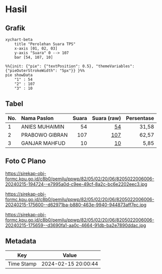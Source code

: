# Hasil

## Grafik

```mermaid
xychart-beta
    title "Perolehan Suara TPS"
    x-axis [01, 02, 03]
    y-axis "Suara" 0 --> 107
    bar [54, 107, 10]
```

```mermaid
%%{init: {"pie": {"textPosition": 0.5}, "themeVariables": {"pieOuterStrokeWidth": "5px"}} }%%
pie showData
    "1" : 54
    "2" : 107
    "3" : 10
```

## Tabel

| No. | Nama Paslon    | Suara | Suara (raw) | Persentase |
|:--- |:-------------- | -----:| -----------:| ----------:|
| 1   | ANIES MUHAIMIN | 54    | [54][p-1]   | 31,58      |
| 2   | PRABOWO GIBRAN | 107   | [107][p-2]  | 62,57      |
| 3   | GANJAR MAHFUD  | 10    | [10][p-3]   | 5,85       |


[p-1]: https://github.com/gigit-pemilu/pemilu-2024-82-maluku-utara/blob/main/pilpres/hitung-suara/sub/82-maluku-utara/sub/05-kepulauan-sula/sub/02-sanana/sub/2006-fogi/sub/006-tps/sub/paslon-1.txt
[p-2]: https://github.com/gigit-pemilu/pemilu-2024-82-maluku-utara/blob/main/pilpres/hitung-suara/sub/82-maluku-utara/sub/05-kepulauan-sula/sub/02-sanana/sub/2006-fogi/sub/006-tps/sub/paslon-2.txt
[p-3]: https://github.com/gigit-pemilu/pemilu-2024-82-maluku-utara/blob/main/pilpres/hitung-suara/sub/82-maluku-utara/sub/05-kepulauan-sula/sub/02-sanana/sub/2006-fogi/sub/006-tps/sub/paslon-3.txt

## Foto C Plano

https://sirekap-obj-formc.kpu.go.id/c8b0/pemilu/ppwp/82/05/02/20/06/8205022006006-20240215-194724--e7995a0d-c9ee-49cf-8a2c-bc6e2202eec3.jpg

https://sirekap-obj-formc.kpu.go.id/c8b0/pemilu/ppwp/82/05/02/20/06/8205022006006-20240215-175600--d62971ba-b880-463e-9940-944873aff7ec.jpg

https://sirekap-obj-formc.kpu.go.id/c8b0/pemilu/ppwp/82/05/02/20/06/8205022006006-20240215-175659--d3690fa1-aa0c-4664-91db-ba2e7890ddac.jpg


## Metadata

| Key        | Value               |
| ---------- | ------------------- |
| Time Stamp | 2024-02-15 20:00:44 |



